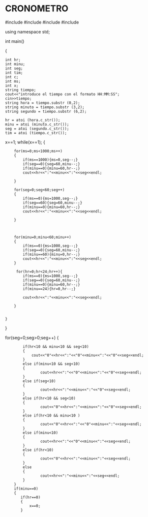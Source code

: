 # CRONOMETRO

#include <string>
#include <ctime>
#include <cstdlib>
#include <iostream>

using namespace std;

int main()


{

    int hr;
    int minu;
    int seg;
    int tim;
    int c;
    int ms;
    int x;
    string tiempo;
    cout<<"introduce el tiempo con el formato HH:MM:SS";
    cin>>tiempo;
    string hora = tiempo.substr (0,2);
    string minuto = tiempo.substr (3,2);
    string segundo = tiempo.substr (6,2);

    hr = atoi (hora.c_str());
    minu = atoi (minuto.c_str());
    seg = atoi (segundo.c_str());
    tim = atoi (tiempo.c_str());

x==1;
    while(x==1);
    {


        for(ms=0;ms<1000;ms++)
        {
            if(ms==1000){ms=0,seg--;}
            if(seg==0){seg=60,minu--;}
            if(minu==0){minu=60,hr--;}
            cout<<hr<<":"<<minu<<":"<<seg<<endl;

        }

        for(seg=0;seg<60;seg++)
        {
            if(ms==0){ms=1000,seg--;}
            if(seg==60){seg=60,minu--;}
            if(minu==0){minu=60,hr--;}
            cout<<hr<<":"<<minu<<":"<<seg<<endl;

        }



        for(minu=0;minu<60;minu++)
        {
            if(ms==0){ms=1000,seg--;}
            if(seg==0){seg=60,minu--;}
            if(minu==60){minu=0,hr--;}
            cout<<hr<<":"<<minu<<":"<<seg<<endl;
        }

         for(hr=0;hr<24;hr++){
            if(ms==0){ms=1000,seg--;}
            if(seg==0){seg=60,minu--;}
            if(minu==0){minu=60,hr--;}
            if(minu==24){hr=0,hr--;}

            cout<<hr<<":"<<minu<<":"<<seg<<endl;

        }


    }

}



 for(seg=0;seg>0;seg++)
        {


            if(hr<10 && minu<10 && seg<10)
            {
                cout<<"0"<<hr<<":"<<"0"<<minu<<":"<<"0"<<seg<<endl;
            }
            else if(minu<10 && seg<10)
            {
                    cout<<hr<<":"<<"0"<<minu<<":"<<"0"<<seg<<endl;
            }
            else if(seg<10)
            {
                    cout<<hr<<":"<<minu<<":"<<"0"<<seg<<endl;
            }
            else if(hr<10 && seg<10)
            {
                    cout<<"0"<<hr<<":"<<minu<<":"<<"0"<<seg<<endl;
            }
            else if(hr<10 && minu<10 )
            {
                    cout<<"0"<<hr<<":"<<"0"<<minu<<":"<<seg<<endl;
            }
            else if(minu<10)
            {
                    cout<<hr<<":"<<"0"<<minu<<":"<<seg<<endl;
            }
            else if(hr<10)
            {
                    cout<<"0"<<hr<<":"<<minu<<":"<<seg<<endl;
            }
            else
            {
                    cout<<hr<<":"<<minu<<":"<<seg<<endl;
            }
        }
        if(minu==0)
        {
           if(hr==0)
           {
               x==0;
           }
